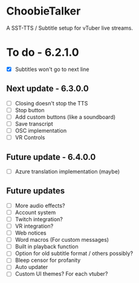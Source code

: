 # ChoobieTalker
A SST-TTS / Subtitle setup for vTuber live streams.

# To do - 6.2.1.0
- [x] Subtitles won't go to next line

## Next update - 6.3.0.0
- [ ] Closing doesn't stop the TTS
- [ ] Stop button
- [ ] Add custom buttons (like a soundboard)
- [ ] Save transcript
- [ ] OSC implementation
- [ ] VR Controls

## Future update - 6.4.0.0
- [ ] Azure translation implementation (maybe)

## Future updates
- [ ] More audio effects?
- [ ] Account system
- [ ] Twitch integration?
- [ ] VR integration?
- [ ] Web notices
- [ ] Word macros (For custom messages)
- [ ] Built in playback function
- [ ] Option for old subtitle format / others possibly?
- [ ] Bleep censor for profanity
- [ ] Auto updater
- [ ] Custom UI themes? For each vtuber?
